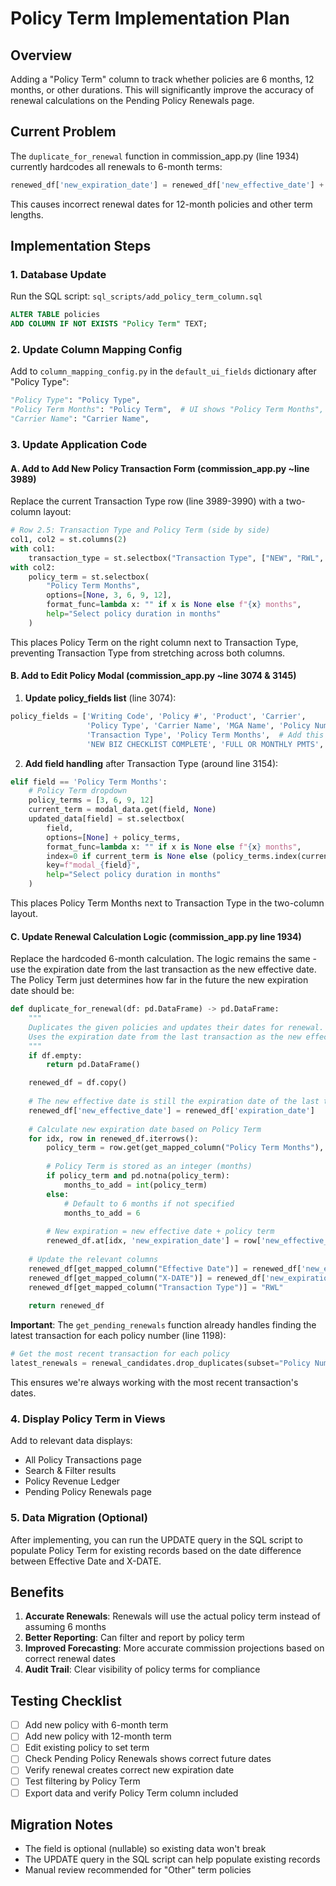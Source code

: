 # Policy Term Implementation Plan

## Overview
Adding a "Policy Term" column to track whether policies are 6 months, 12 months, or other durations. This will significantly improve the accuracy of renewal calculations on the Pending Policy Renewals page.

## Current Problem
The `duplicate_for_renewal` function in commission_app.py (line 1934) currently hardcodes all renewals to 6-month terms:
```python
renewed_df['new_expiration_date'] = renewed_df['new_effective_date'] + pd.DateOffset(months=6) # Assuming 6-month terms for now
```

This causes incorrect renewal dates for 12-month policies and other term lengths.

## Implementation Steps

### 1. Database Update
Run the SQL script: `sql_scripts/add_policy_term_column.sql`
```sql
ALTER TABLE policies 
ADD COLUMN IF NOT EXISTS "Policy Term" TEXT;
```

### 2. Update Column Mapping Config
Add to `column_mapping_config.py` in the `default_ui_fields` dictionary after "Policy Type":
```python
"Policy Type": "Policy Type",
"Policy Term Months": "Policy Term",  # UI shows "Policy Term Months", DB stores as "Policy Term"
"Carrier Name": "Carrier Name",
```

### 3. Update Application Code

#### A. Add to Add New Policy Transaction Form (commission_app.py ~line 3989)
Replace the current Transaction Type row (line 3989-3990) with a two-column layout:

```python
# Row 2.5: Transaction Type and Policy Term (side by side)
col1, col2 = st.columns(2)
with col1:
    transaction_type = st.selectbox("Transaction Type", ["NEW", "RWL", "END", "PCH", "CAN", "XCL", "NBS", "STL", "BoR", "REWRITE"])
with col2:
    policy_term = st.selectbox(
        "Policy Term Months",
        options=[None, 3, 6, 9, 12],
        format_func=lambda x: "" if x is None else f"{x} months",
        help="Select policy duration in months"
    )
```

This places Policy Term on the right column next to Transaction Type, preventing Transaction Type from stretching across both columns.

#### B. Add to Edit Policy Modal (commission_app.py ~line 3074 & 3145)

1. **Update policy_fields list** (line 3074):
```python
policy_fields = ['Writing Code', 'Policy #', 'Product', 'Carrier', 
                 'Policy Type', 'Carrier Name', 'MGA Name', 'Policy Number', 
                 'Transaction Type', 'Policy Term Months',  # Add this after Transaction Type
                 'NEW BIZ CHECKLIST COMPLETE', 'FULL OR MONTHLY PMTS', 'NOTES']
```

2. **Add field handling** after Transaction Type (around line 3154):
```python
elif field == 'Policy Term Months':
    # Policy Term dropdown
    policy_terms = [3, 6, 9, 12]
    current_term = modal_data.get(field, None)
    updated_data[field] = st.selectbox(
        field,
        options=[None] + policy_terms,
        format_func=lambda x: "" if x is None else f"{x} months",
        index=0 if current_term is None else (policy_terms.index(current_term) + 1),
        key=f"modal_{field}",
        help="Select policy duration in months"
    )
```

This places Policy Term Months next to Transaction Type in the two-column layout.

#### C. Update Renewal Calculation Logic (commission_app.py line 1934)
Replace the hardcoded 6-month calculation. The logic remains the same - use the expiration date from the last transaction as the new effective date. The Policy Term just determines how far in the future the new expiration date should be:

```python
def duplicate_for_renewal(df: pd.DataFrame) -> pd.DataFrame:
    """
    Duplicates the given policies and updates their dates for renewal.
    Uses the expiration date from the last transaction as the new effective date.
    """
    if df.empty:
        return pd.DataFrame()

    renewed_df = df.copy()
    
    # The new effective date is still the expiration date of the last transaction
    renewed_df['new_effective_date'] = renewed_df['expiration_date']
    
    # Calculate new expiration date based on Policy Term
    for idx, row in renewed_df.iterrows():
        policy_term = row.get(get_mapped_column("Policy Term Months"), None)
        
        # Policy Term is stored as an integer (months)
        if policy_term and pd.notna(policy_term):
            months_to_add = int(policy_term)
        else:
            # Default to 6 months if not specified
            months_to_add = 6
        
        # New expiration = new effective date + policy term
        renewed_df.at[idx, 'new_expiration_date'] = row['new_effective_date'] + pd.DateOffset(months=months_to_add)
    
    # Update the relevant columns
    renewed_df[get_mapped_column("Effective Date")] = renewed_df['new_effective_date'].dt.strftime('%m/%d/%Y')
    renewed_df[get_mapped_column("X-DATE")] = renewed_df['new_expiration_date'].dt.strftime('%m/%d/%Y')
    renewed_df[get_mapped_column("Transaction Type")] = "RWL"
    
    return renewed_df
```

**Important**: The `get_pending_renewals` function already handles finding the latest transaction for each policy number (line 1198):
```python
# Get the most recent transaction for each policy
latest_renewals = renewal_candidates.drop_duplicates(subset="Policy Number", keep="first")
```

This ensures we're always working with the most recent transaction's dates.

### 4. Display Policy Term in Views
Add to relevant data displays:
- All Policy Transactions page
- Search & Filter results
- Policy Revenue Ledger
- Pending Policy Renewals page

### 5. Data Migration (Optional)
After implementing, you can run the UPDATE query in the SQL script to populate Policy Term for existing records based on the date difference between Effective Date and X-DATE.

## Benefits
1. **Accurate Renewals**: Renewals will use the actual policy term instead of assuming 6 months
2. **Better Reporting**: Can filter and report by policy term
3. **Improved Forecasting**: More accurate commission projections based on correct renewal dates
4. **Audit Trail**: Clear visibility of policy terms for compliance

## Testing Checklist
- [ ] Add new policy with 6-month term
- [ ] Add new policy with 12-month term
- [ ] Edit existing policy to set term
- [ ] Check Pending Policy Renewals shows correct future dates
- [ ] Verify renewal creates correct new expiration date
- [ ] Test filtering by Policy Term
- [ ] Export data and verify Policy Term column included

## Migration Notes
- The field is optional (nullable) so existing data won't break
- The UPDATE query in the SQL script can help populate existing records
- Manual review recommended for "Other" term policies